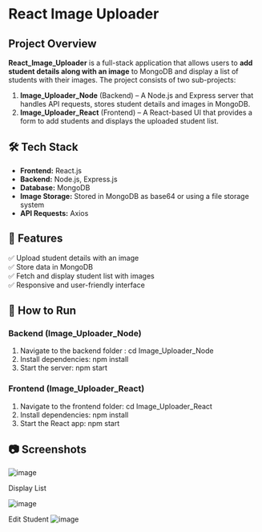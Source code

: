 # React Image Uploader  

## Project Overview  
**React_Image_Uploader** is a full-stack application that allows users to **add student details along with an image** to MongoDB and display a list of students with their images. The project consists of two sub-projects:  

1. **Image_Uploader_Node** (Backend) – A Node.js and Express server that handles API requests, stores student details and images in MongoDB.  
2. **Image_Uploader_React** (Frontend) – A React-based UI that provides a form to add students and displays the uploaded student list.  

## 🛠️ Tech Stack  
- **Frontend:** React.js  
- **Backend:** Node.js, Express.js  
- **Database:** MongoDB  
- **Image Storage:** Stored in MongoDB as base64 or using a file storage system  
- **API Requests:** Axios  

## 🎯 Features  
✅ Upload student details with an image  
✅ Store data in MongoDB  
✅ Fetch and display student list with images  
✅ Responsive and user-friendly interface  

## 🚀 How to Run  

### Backend (Image_Uploader_Node)  
1. Navigate to the backend folder :   cd Image_Uploader_Node
2. Install dependencies: npm install
3. Start the server:  npm start

### Frontend (Image_Uploader_React)  
1. Navigate to the frontend folder:  cd Image_Uploader_React
2. Install dependencies:  npm install
3. Start the React app:   npm start

## 📷 Screenshots  
![image](https://github.com/user-attachments/assets/dd68a3bc-cc62-4617-b0a7-db50a5b935ab)

Display List

![image](https://github.com/user-attachments/assets/98ebfeb0-f997-407f-89ff-5a147817e9df)

Edit Student
![image](https://github.com/user-attachments/assets/630fe79d-1000-4987-80fd-1e19d72deb7b)




